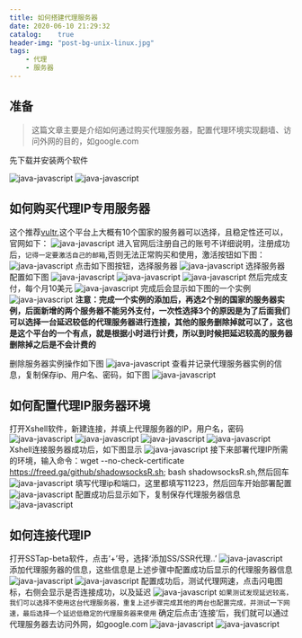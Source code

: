 ```yaml
---
title: 如何搭建代理服务器
date: 2020-06-10 21:29:32
catalog:    true
header-img: "post-bg-unix-linux.jpg"
tags:
    - 代理
    - 服务器
---
```



## 准备

>这篇文章主要是介绍如何通过购买代理服务器，配置代理环境实现翻墙、访问外网的目的，如google.com

先下载并安装两个软件

![java-javascript](011.png)
![java-javascript](012.png)

## 如何购买代理IP专用服务器

这个推荐[vultr](https://www.vultr.com/),这个平台上大概有10个国家的服务器可以选择，且稳定性还可以，官网如下：
![java-javascript](001.png)
进入官网后注册自己的账号不详细说明，注册成功后，`记得一定要激活自己的邮箱`,否则无法正常购买和使用，激活按钮如下图：
![java-javascript](002.png)
点击如下图按钮，选择服务器
![java-javascript](003.png)
选择服务器配置如下图
![java-javascript](004.png)
![java-javascript](005.png)
![java-javascript](006.png)
然后完成支付，每个月10美元
![java-javascript](007.png)
完成后会显示如下图的一个实例
![java-javascript](008.png)
**注意：完成一个实例的添加后，再选2个别的国家的服务器实例，后面新增的两个服务器不能另外支付，一次性选择3个的原因是为了后面我们可以选择一台延迟较低的代理服务器进行连接，其他的服务删除掉就可以了，这也是这个平台的一个有点，就是根据小时进行计费，所以到时候把延迟较高的服务器删除掉之后是不会计费的**

删除服务器实例操作如下图
![java-javascript](009.png)
查看并记录代理服务器实例的信息，复制保存ip、用户名、密码，如下图
![java-javascript](010.png)

## 如何配置代理IP服务器环境

打开Xshell软件，新建连接，并填上代理服务器的IP，用户名，密码
![java-javascript](013.png)
![java-javascript](014.png)
![java-javascript](015.png)
![java-javascript](016.png)
Xshell连接服务器成功后，如下图显示
![java-javascript](017.png)
接下来部署代理IP所需的环境，输入命令：wget --no-check-certificate https://freed.ga/github/shadowsocksR.sh; bash shadowsocksR.sh,然后回车
![java-javascript](018.png)
填写代理ip和端口，这里都填写11223，然后回车开始部署配置
![java-javascript](019.png)
配置成功后显示如下，复制保存代理服务器信息
![java-javascript](020.png)

## 如何连接代理IP

打开SSTap-beta软件，点击‘+’号，选择‘添加SS/SSR代理..’
![java-javascript](021.png)
添加代理服务器的信息，这些信息是上述步骤中配置成功后显示的代理服务器信息
![java-javascript](020.png)
![java-javascript](022.png)
配置成功后，测试代理网速，点击闪电图标，右侧会显示是否连接成功，以及延迟
![java-javascript](023.png)
`如果测试发现延迟较高，我们可以选择不使用这台代理服务器，重复上述步骤完成其他的两台也配置完成，并测试一下网速，最后选择一个延迟低稳定的代理服务器来使用`
确定后点击‘连接’后，我们就可以通过代理服务器去访问外网，如google.com
![java-javascript](024.png)
![java-javascript](025.png)

